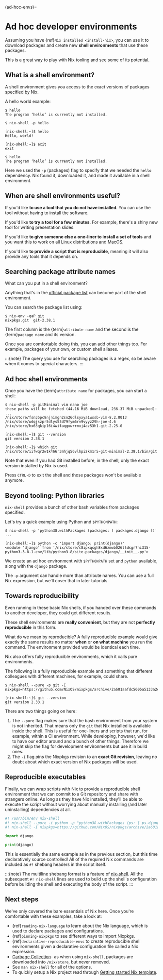 (ad-hoc-envs)=

# Ad hoc developer environments

Assuming you have {ref}`Nix installed <install-nix>`, you can use it
to download packages and create new **shell environments** that use these packages.

This is a great way to play with Nix tooling and see some of its potential.

## What is a shell environment?

A shell environment gives you access to the exact versions of packages specified by Nix.

A hello world example:

```shell-session
$ hello
The program ‘hello’ is currently not installed.

$ nix-shell -p hello

[nix-shell:~]$ hello
Hello, world!

[nix-shell:~]$ exit
exit

$ hello
The program ‘hello’ is currently not installed.
```

Here we used the `-p` (packages) flag to specify that we needed the `hello` dependency. Nix found it, downloaded it, and made it available in a shell environment.

## When are shell environments useful?

If you'd like **to use a tool that you do not have installed**. You can use the tool without having to install the software.

If you'd like **to try a tool for a few minutes**. For example, there's a shiny new tool for writing presentation slides.

If you'd like **to give someone else a one-liner to install a set of tools** and you want this to work on all Linux distributions and MacOS.

If you'd like **to provide a script that is reproducible**, meaning it will also provide any tools that it depends on.

## Searching package attribute names

What can you put in a shell environment?

Anything that's in the [official package list](https://nixos.org/nixos/packages.html) can become part of the shell environment.

You can search the package list using:

```shell-session
$ nix-env -qaP git
nixpkgs.git  git-2.38.1
```

The first column is the {term}`attribute name` and the second is the {term}`package name` and its version.

Once you are comfortable doing this, you can add other things too. For example, packages of your own, or custom shell aliases.

:::{note}
The query you use for searching packages is a regex, so be aware when it comes to special characters.
:::

## Ad hoc shell environments

Once you have the {term}`attribute name` for packages, you can start a shell:

```shell-session
$ nix-shell -p gitMinimal vim nano joe
these paths will be fetched (44.16 MiB download, 236.37 MiB unpacked):
...
/nix/store/fsn35pc8njnimgn2sn26dlsyxya1wssb-vim-8.2.0013
/nix/store/wdqjszpr5dlys53d79fym6rv9vyyz29h-joe-4.6
/nix/store/hx63qkip16i4wifaqgxwrrmxj4az53h1-git-2.25.0

[nix-shell:~]$ git --version
git version 2.38.1

[nix-shell:~]$ which git
/nix/store/iifwqr2w1k466r3mhjq56vlhpi2km1r5-git-minimal-2.38.1/bin/git
```

Note that even if you had Git installed before, in the shell, only the exact version installed by Nix is used.

Press `CTRL-D` to exit the shell and those packages won't be available anymore.

## Beyond tooling: Python libraries

`nix-shell` provides a bunch of other bash variables from packages specified.

Let's try a quick example using Python and `$PYTHONPATH`:

```shell-session
$ nix-shell -p 'python38.withPackages (packages: [ packages.django ])'
...

[nix-shell:~]$ python -c 'import django; print(django)'
<module 'django' from '/nix/store/c8ipxqsgh8xd6zmwb026lldsgr7hi315-python3-3.8.1-env/lib/python3.8/site-packages/django/__init__.py'>
```

We create an ad hoc environment with `$PYTHONPATH` set and `python` available, along with the `django` package.

The `-p` argument can handle more than attribute names. You can use a full Nix expression, but we'll cover that in later tutorials.

## Towards reproducibility

Even running in these basic Nix shells, if you handed over these commands to another developer, they could get different results.

These shell environments are **really convenient**, but they are not **perfectly reproducible** in this form.

What do we mean by reproducible? A fully reproducible example would give exactly the same results no matter **when** or **on what machine** you run the command. The environment provided would be identical each time.

Nix also offers fully reproducible environments, which it calls pure environments.

The following is a fully reproducible example and something that different colleagues with different machines, for example, could share.

```shell-session
$ nix-shell --pure -p git -I nixpkgs=https://github.com/NixOS/nixpkgs/archive/2a601aafdc5605a5133a2ca506a34a3a73377247.tar.gz

[nix-shell:~]$ git --version
git version 2.33.1
```

There are two things going on here:

1. The `--pure` flag makes sure that the bash environment from your system is not inherited. That means only the `git` that Nix installed is available inside the shell. This is useful for one-liners and scripts that run, for example, within a CI environment. While developing, however, we'd like to have our editor around and a bunch of other things. Therefore we might skip the flag for development environments but use it in build ones.
2. The `-I` flag pins the Nixpkgs revision to an **exact Git revision**, leaving no doubt about which exact version of Nix packages will be used.

## Reproducible executables

Finally, we can wrap scripts with Nix to provide a reproducible shell environment that we can commit to a Git repository and share with strangers online. As long as they have Nix installed, they'll be able to execute the script without worrying about manually installing (and later uninstalling) dependencies at all.

```python
#! /usr/bin/env nix-shell
#! nix-shell --pure -i python -p "python38.withPackages (ps: [ ps.django ])"
#! nix-shell -I nixpkgs=https://github.com/NixOS/nixpkgs/archive/2a601aafdc5605a5133a2ca506a34a3a73377247.tar.gz

import django

print(django)
```

This is essentially the same example as in the previous section, but this time declaratively source controlled! All of the required Nix commands are included as `#!` shebang headers in the script itself.

:::{note}
The multiline shebang format is a feature of [nix-shell](https://nixos.org/manual/nix/stable/command-ref/nix-shell.html#use-as-a--interpreter). 
All the subsequent `#! nix-shell` lines are used to build up the shell's configuration before building the shell and executing the body of the script.
:::

## Next steps

We've only covered the bare essentials of Nix here. Once you're comfortable with these examples, take a look at:

- {ref}`reading-nix-language` to learn about the Nix language, which is used to declare packages and configurations.
- {ref}`pinning-nixpkgs` to see different ways to import Nixpkgs.
- {ref}`declarative-reproducible-envs` to create reproducible shell environments given a declarative configuration file called a Nix expression.
- [Garbage Collection](https://nixos.org/manual/nix/stable/package-management/garbage-collection.html)- as when using `nix-shell`, packages are downloaded into `/nix/store`, but never removed.
- See `man nix-shell` for all of the options.
- To quickly setup a Nix project read through
  [Getting started Nix template](https://github.com/nix-dot-dev/getting-started-nix-template).
